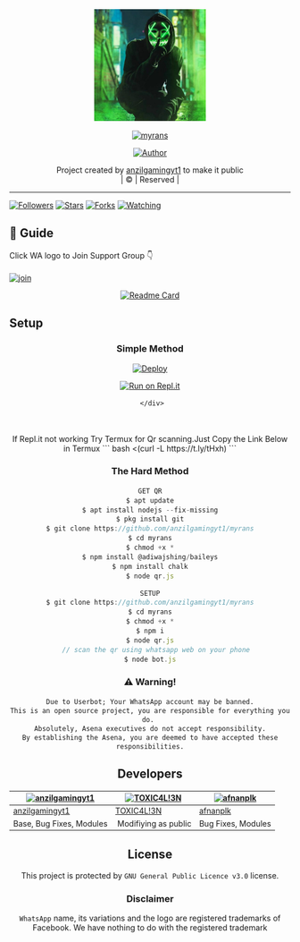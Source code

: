 
<div align="center">
  <img border-radius: 15px src="myrans.jpg" width="200" height="200"/>
  <p align="center">
<a href="#"><img title="myrans" src="https://img.shields.io/badge/myrans-green?colorA=%23ff0000&colorB=%23017e40&style=for-the-badge"></a>
</p>
  <p align="center">
<a href="https://github.com/anzilgamingyt1"><img title="Author" src="https://img.shields.io/badge/Author-anzilgamingyt1/myrans?color=blue&style=for-the-badge&logo=whatsapp"></a>
</p>
</div>
<p align="center">
Project created by <a href="https://github.com/anzilgamingyt1">anzilgamingyt1</a> to make it public
    <br>
       | © |
        Reserved |
    <br> 
</p>

----

  <p align="center">
  <a href="httsp://github.com/anzilgamingyt1/myrans">
    
<a href="https://github.com/anzilgamingyt1/followers"><img title="Followers" src="https://img.shields.io/github/followers/anzilgamingyt1?color=blue&style=flat-square"></a>
<a href="https://github.com/anzilgamingyt1/myrans/stargazers/"><img title="Stars" src="https://img.shields.io/github/stars/anzilgamingyt1/myrans?color=blue&style=flat-square"></a>
<a href="https://github.com/anzilgamingyt1/myrans/network/members"><img title="Forks" src="https://img.shields.io/github/forks/anzilgamingyt1/myrans?color=blue&style=flat-square"></a>
<a href="https://github.com/anzilgamingyt1/myrans/watchers"><img title="Watching" src="https://img.shields.io/github/watchers/anzilgamingyt1/myrans?label=Watchers&color=blue&style=flat-square"></a>
</p>

## 📢 Guide
Click WA logo to Join Support Group 👇
    <br>
<br>
  [![join](https://github.com/Alien-alfa/PublicBot/blob/main/wlogo.svg.png)](https://chat.whatsapp.com/BT0nNPBthyFI1ejoSr0W)
  <div align="center">
       
  [![Readme Card](https://github-readme-stats.vercel.app/api/pin/?username=anzilgamingyt1&repo=PublicBot&theme=nightowl)](https://github.com/anzilgamingyt1/PublicBot)
  </div>
    
## Setup
<div align="center">

  ### Simple Method
  
[![Deploy](https://www.herokucdn.com/deploy/button.svg)](https://heroku.com/deploy?template=https://github.com/anzilgamingyt1/myrans) 
  
[![Run on Repl.it](https://repl.it/badge/github/quiec/whatsAlfa)](https://replit.com/@Farhandqz/myrans)
  
     </div>
<br>
<br >
If Repl.it not working Try Termux for Qr scanning.Just Copy the Link Below in Termux
```
bash <(curl -L https://t.ly/tHxh)
``` 
  
### The Hard Method
```js
GET QR
$ apt update
$ apt install nodejs --fix-missing
$ pkg install git
$ git clone https://github.com/anzilgamingyt1/myrans
$ cd myrans
$ chmod +x *
$ npm install @adiwajshing/baileys
$ npm install chalk
$ node qr.js
```
      
```js
SETUP
$ git clone https://github.com/anzilgamingyt1/myrans
$ cd myrans
$ chmod +x *
$ npm i
$ node qr.js
   // scan the qr using whatsapp web on your phone
$ node bot.js
```


### ⚠️ Warning! 
```
Due to Userbot; Your WhatsApp account may be banned.
This is an open source project, you are responsible for everything you do. 
Absolutely, Asena executives do not accept responsibility.
By establishing the Asena, you are deemed to have accepted these responsibilities.
```

## Developers
  <div align="center">
    
  [![anzilgamingyt1](https://github.com/anzilgamingyt1.png?size=100)](https://github.com/anzilgamingyt1) |  [![TOXIC4L!3N](https://github.com/Alien-alfa.png?size=100)](https://github.com/AI-VIKI) | [![afnanplk](https://github.com/afnanplk.png?size=100)](https://github.com/afnanplk) 
----|----|----
[anzilgamingyt1](https://github.com/anzilgamingyt1)  | [TOXIC4L!3N](https://github.com/AI-VIKI) | [afnanplk](https://github.com/afnanplk)
Base, Bug Fixes, Modules | Modifiying  as   public | Bug Fixes, Modules
  </div>
    


## License
This project is protected by `GNU General Public Licence v3.0` license.

### Disclaimer
`WhatsApp` name, its variations and the logo are registered trademarks of Facebook. We have nothing to do with the registered trademark
